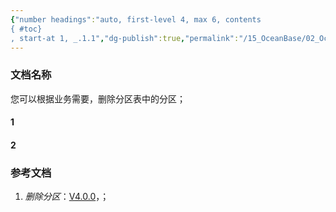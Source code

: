 ```yaml
---
{"number headings":"auto, first-level 4, max 6, contents
{ #toc}
, start-at 1, _.1.1","dg-publish":true,"permalink":"/15_OceanBase/02_OceanBase 基本操作/数据库对象管理_MySql 租户/删除分区_MySql 模式/","dgPassFrontmatter":true}
---
```




### 文档名称
您可以根据业务需要，删除分区表中的分区；

#### 1 

#### 2 


### 参考文档
1. *删除分区*：[V4.0.0](https://www.oceanbase.com/docs/enterprise-oceanbase-database-cn-10000000000886352)，；


